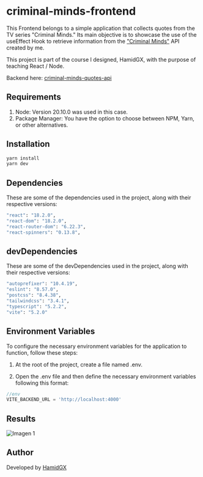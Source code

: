 # criminal-minds-frontend

This Frontend belongs to a simple application that collects quotes from the TV series "Criminal Minds." Its main objective is to showcase the use of the useEffect Hook to retrieve information from the ["Criminal Minds"](https://github.com/HamidGX/criminal-minds-quotes-api) API created by me.

This project is part of the course I designed, HamidGX, with the purpose of teaching React / Node.

Backend here: [criminal-minds-quotes-api](https://github.com/HamidGX/criminal-minds-quotes-api)

## Requirements

1. Node: Version 20.10.0 was used in this case.
2. Package Manager: You have the option to choose between NPM, Yarn, or other alternatives.

## Installation

```bash
yarn install
yarn dev
```

## Dependencies

These are some of the dependencies used in the project, along with their respective versions:

```bash
"react": "18.2.0",
"react-dom": "18.2.0",
"react-router-dom": "6.22.3",
"react-spinners": "0.13.8",
```

## devDependencies

These are some of the devDependencies used in the project, along with their respective versions:

```bash
"autoprefixer": "10.4.19",
"eslint": "8.57.0",
"postcss": "8.4.38",
"tailwindcss": "3.4.1",
"typescript": "5.2.2",
"vite": "5.2.0"
```

## Environment Variables

To configure the necessary environment variables for the application to function, follow these steps:

1. At the root of the project, create a file named .env.

2. Open the .env file and then define the necessary environment variables following this format:

```javascript
//env
VITE_BACKEND_URL = 'http://localhost:4000'
```

## Results

![Imagen 1](https://i.imgur.com/Mv6HPvZ.jpg)

## Author

Developed by [HamidGX](https://github.com/HamidGX)
